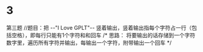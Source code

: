 # 3
第三题
//题目：把		--"I Love GPLT"--	竖着输出，竖着输出指每个字符占一行（包括空格），即每行只能有1个字符和和回车
/*
思路：
将要输出的话存储到一个字符数字里，遍历所有字符并输出，每输出一个字符，附带输出一个回车
*/
